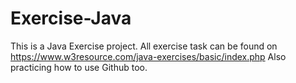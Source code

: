 # Exercise-Java

This is a Java Exercise project. 
All exercise task can be found on https://www.w3resource.com/java-exercises/basic/index.php
Also practicing how to use Github too.

